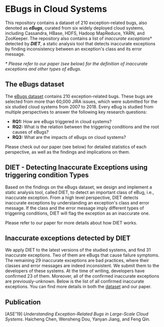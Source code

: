 # EBugs in Cloud Systems

This repository contains a dataset of 210 exception-related bugs, also denoted
as ***eBugs***, curated from six widely deployed cloud systems, including
Cassandra, HBase, HDFS, Hadoop MapReduce, YARN, and ZooKeeper. The repository
also contains a list of *inaccurate exceptions*\* detected by ***DIET***, a
static analysis tool that detects inaccurate exceptions by finding
inconsistency between an exception's class and its error message.

*\* Please refer to our paper (see below) for the definition of inaccurate
exceptions and other types of eBugs.*

## The eBugs dataset

The [eBugs dataset](https://github.com/hanseychen/eBugs/blob/master/eBugs.xlsx)
contains 210 exception-related bugs. These bugs are selected from more than
60,000 JIRA issues, which were submitted for the six studied cloud systems from
2007 to 2018. Every eBug is studied from multiple perspectives to answer the
following key research questions:

- **RQ1:** How are eBugs triggered in cloud systems?
- **RQ2:** What is the relation between the triggering conditions and the root
causes of eBugs?
- **RQ3:** What are the impacts of eBugs on cloud systems?

Please check out our paper (see below) for detailed statistics of each
perspective, as well as the findings and implications on them.

## DIET - **D**etecting **I**naccurate **E**xceptions using triggering condition **T**ypes

Based on the findings on the eBugs dataset, we design and implement a static
analysis tool, called DIET, to detect an important class of eBug, i.e.,
inaccurate exception. From a high level perspective, DIET detects inaccurate
exceptions by understanding an exception's class and error message. If the
class and the error message imply different types of triggering conditions,
DIET will flag the exception as an inaccurate one.

Please refer to our paper for more details about how DIET works.

## Inaccurate exceptions detected by DIET

We apply DIET to the latest versions of the studied systems, and find 31
inaccurate exceptions. Two of them are eBugs that cause failure symptoms.
The remaining 29 inaccurate exceptions are bad practices, where their classes
and error messages are indeed inconsistent. We submit them to the developers of
these systems. At the time of writing, developers have confirmed 23 of them.
Moreover, all of the confirmed inaccurate exceptions are previously-unknown.
Below is the list of all confirmed inaccurate exceptions. You can find more
details in both the
[dataset](https://github.com/hanseychen/eBugs/blob/master/eBugs.xlsx)
and our paper.

## Publication

[ASE'19] *Understanding Exception-Related Bugs in Large-Scale Cloud Systems*.
Haicheng Chen, Wensheng Dou, Yanyan Jiang, and Feng Qin.
